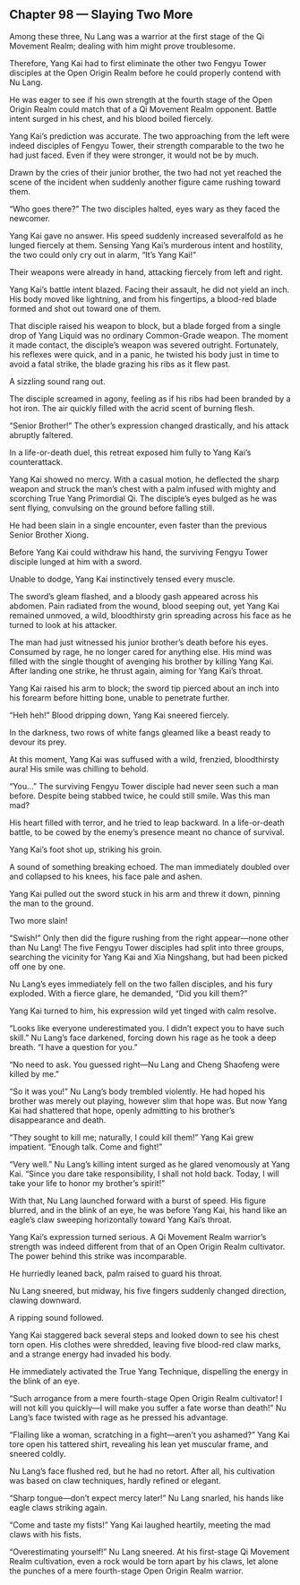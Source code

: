 ## Chapter 98 — Slaying Two More

Among these three, Nu Lang was a warrior at the first stage of the Qi Movement Realm; dealing with him might prove troublesome.

Therefore, Yang Kai had to first eliminate the other two Fengyu Tower disciples at the Open Origin Realm before he could properly contend with Nu Lang.

He was eager to see if his own strength at the fourth stage of the Open Origin Realm could match that of a Qi Movement Realm opponent. Battle intent surged in his chest, and his blood boiled fiercely.

Yang Kai’s prediction was accurate. The two approaching from the left were indeed disciples of Fengyu Tower, their strength comparable to the two he had just faced. Even if they were stronger, it would not be by much.

Drawn by the cries of their junior brother, the two had not yet reached the scene of the incident when suddenly another figure came rushing toward them.

“Who goes there?” The two disciples halted, eyes wary as they faced the newcomer.

Yang Kai gave no answer. His speed suddenly increased severalfold as he lunged fiercely at them. Sensing Yang Kai’s murderous intent and hostility, the two could only cry out in alarm, “It’s Yang Kai!”

Their weapons were already in hand, attacking fiercely from left and right.

Yang Kai’s battle intent blazed. Facing their assault, he did not yield an inch. His body moved like lightning, and from his fingertips, a blood-red blade formed and shot out toward one of them.

That disciple raised his weapon to block, but a blade forged from a single drop of Yang Liquid was no ordinary Common-Grade weapon. The moment it made contact, the disciple’s weapon was severed outright. Fortunately, his reflexes were quick, and in a panic, he twisted his body just in time to avoid a fatal strike, the blade grazing his ribs as it flew past.

A sizzling sound rang out.

The disciple screamed in agony, feeling as if his ribs had been branded by a hot iron. The air quickly filled with the acrid scent of burning flesh.

“Senior Brother!” The other’s expression changed drastically, and his attack abruptly faltered.

In a life-or-death duel, this retreat exposed him fully to Yang Kai’s counterattack.

Yang Kai showed no mercy. With a casual motion, he deflected the sharp weapon and struck the man’s chest with a palm infused with mighty and scorching True Yang Primordial Qi. The disciple’s eyes bulged as he was sent flying, convulsing on the ground before falling still.

He had been slain in a single encounter, even faster than the previous Senior Brother Xiong.

Before Yang Kai could withdraw his hand, the surviving Fengyu Tower disciple lunged at him with a sword.

Unable to dodge, Yang Kai instinctively tensed every muscle.

The sword’s gleam flashed, and a bloody gash appeared across his abdomen. Pain radiated from the wound, blood seeping out, yet Yang Kai remained unmoved, a wild, bloodthirsty grin spreading across his face as he turned to look at his attacker.

The man had just witnessed his junior brother’s death before his eyes. Consumed by rage, he no longer cared for anything else. His mind was filled with the single thought of avenging his brother by killing Yang Kai. After landing one strike, he thrust again, aiming for Yang Kai’s throat.

Yang Kai raised his arm to block; the sword tip pierced about an inch into his forearm before hitting bone, unable to penetrate further.

“Heh heh!” Blood dripping down, Yang Kai sneered fiercely.

In the darkness, two rows of white fangs gleamed like a beast ready to devour its prey.

At this moment, Yang Kai was suffused with a wild, frenzied, bloodthirsty aura! His smile was chilling to behold.

“You…” The surviving Fengyu Tower disciple had never seen such a man before. Despite being stabbed twice, he could still smile. Was this man mad?

His heart filled with terror, and he tried to leap backward. In a life-or-death battle, to be cowed by the enemy’s presence meant no chance of survival.

Yang Kai’s foot shot up, striking his groin.

A sound of something breaking echoed. The man immediately doubled over and collapsed to his knees, his face pale and ashen.

Yang Kai pulled out the sword stuck in his arm and threw it down, pinning the man to the ground.

Two more slain!

“Swish!” Only then did the figure rushing from the right appear—none other than Nu Lang! The five Fengyu Tower disciples had split into three groups, searching the vicinity for Yang Kai and Xia Ningshang, but had been picked off one by one.

Nu Lang’s eyes immediately fell on the two fallen disciples, and his fury exploded. With a fierce glare, he demanded, “Did you kill them?”

Yang Kai turned to him, his expression wild yet tinged with calm resolve.

“Looks like everyone underestimated you. I didn’t expect you to have such skill.” Nu Lang’s face darkened, forcing down his rage as he took a deep breath. “I have a question for you.”

“No need to ask. You guessed right—Nu Lang and Cheng Shaofeng were killed by me.”

“So it was you!” Nu Lang’s body trembled violently. He had hoped his brother was merely out playing, however slim that hope was. But now Yang Kai had shattered that hope, openly admitting to his brother’s disappearance and death.

“They sought to kill me; naturally, I could kill them!” Yang Kai grew impatient. “Enough talk. Come and fight!”

“Very well.” Nu Lang’s killing intent surged as he glared venomously at Yang Kai. “Since you dare take responsibility, I shall not hold back. Today, I will take your life to honor my brother’s spirit!”

With that, Nu Lang launched forward with a burst of speed. His figure blurred, and in the blink of an eye, he was before Yang Kai, his hand like an eagle’s claw sweeping horizontally toward Yang Kai’s throat.

Yang Kai’s expression turned serious. A Qi Movement Realm warrior’s strength was indeed different from that of an Open Origin Realm cultivator. The power behind this strike was incomparable.

He hurriedly leaned back, palm raised to guard his throat.

Nu Lang sneered, but midway, his five fingers suddenly changed direction, clawing downward.

A ripping sound followed.

Yang Kai staggered back several steps and looked down to see his chest torn open. His clothes were shredded, leaving five blood-red claw marks, and a strange energy had invaded his body.

He immediately activated the True Yang Technique, dispelling the energy in the blink of an eye.

“Such arrogance from a mere fourth-stage Open Origin Realm cultivator! I will not kill you quickly—I will make you suffer a fate worse than death!” Nu Lang’s face twisted with rage as he pressed his advantage.

“Flailing like a woman, scratching in a fight—aren’t you ashamed?” Yang Kai tore open his tattered shirt, revealing his lean yet muscular frame, and sneered coldly.

Nu Lang’s face flushed red, but he had no retort. After all, his cultivation was based on claw techniques, hardly refined or elegant.

“Sharp tongue—don’t expect mercy later!” Nu Lang snarled, his hands like eagle claws striking again.

“Come and taste my fists!” Yang Kai laughed heartily, meeting the mad claws with his fists.

“Overestimating yourself!” Nu Lang sneered. At his first-stage Qi Movement Realm cultivation, even a rock would be torn apart by his claws, let alone the punches of a mere fourth-stage Open Origin Realm warrior.